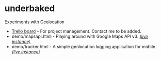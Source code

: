 underbaked
==========

Experiments with Geolocation

* [Trello board](https://trello.com/b/CztO7z5u) - For project management. Contact me to be added.
* demo/mapsapi.html - Playing around with Google Maps API v3.
  [*(live instance)*](https://rawgithub.com/jasonreich/underbaked/master/demo/mapsapi.html)
* demo/tracker.html - A simple geolocation logging application for mobile. 
  [*(live instance)*](https://rawgithub.com/jasonreich/underbaked/master/demo/tracker.html)
